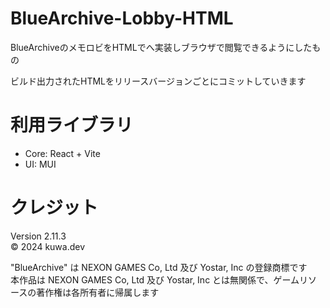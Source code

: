 # BlueArchive-Lobby-HTML
BlueArchiveのメモロビをHTMLでへ実装しブラウザで閲覧できるようにしたもの

ビルド出力されたHTMLをリリースバージョンごとにコミットしていきます

# 利用ライブラリ
- Core: React + Vite
- UI: MUI

# クレジット
Version 2.11.3<br>
© 2024 kuwa.dev

"BlueArchive" は NEXON GAMES Co, Ltd 及び Yostar, Inc の登録商標です<br>
本作品は NEXON GAMES Co, Ltd 及び Yostar, Inc とは無関係で、ゲームリソースの著作権は各所有者に帰属します
